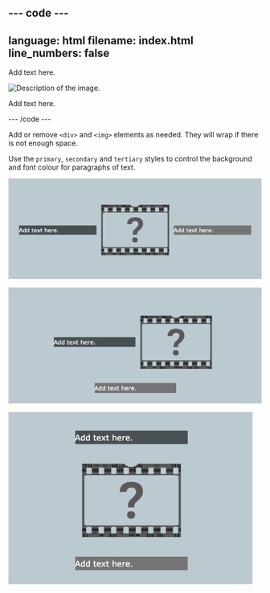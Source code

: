 
--- code ---
---
language: html
filename: index.html
line_numbers: false
---

<section class="wrap">
    <div class="secondary">
        <p>Add text here.</p>
    </div>
    <img src="placeholder.png" alt="Description of the image.">
    <div class="tertiary">
        <p>Add text here.</p>
    </div>
</section>

--- /code ---

Add or remove `<div>` and `<img>` elements as needed. They will wrap if there is not enough space. 

Use the `primary`, `secondary` and `tertiary` styles to control the background and font colour for paragraphs of text.

![Three elements in a line.](images/3-inline-wrap.png)

![Two elements inline with a third wrapped below.](images/2-1-wrap.png)

![Three elements wrapped vertically one per line.](images/1-1-1-wrap.png)
